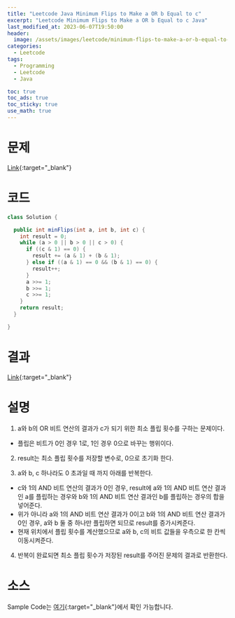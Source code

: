```yaml
---
title: "Leetcode Java Minimum Flips to Make a OR b Equal to c"
excerpt: "Leetcode Minimum Flips to Make a OR b Equal to c Java"
last_modified_at: 2023-06-07T19:50:00
header:
  image: /assets/images/leetcode/minimum-flips-to-make-a-or-b-equal-to-c.png
categories:
  - Leetcode
tags:
  - Programming
  - Leetcode
  - Java

toc: true
toc_ads: true
toc_sticky: true
use_math: true
---
```

# 문제
[Link](https://leetcode.com/problems/minimum-flips-to-make-a-or-b-equal-to-c){:target="_blank"}

# 코드
```java
class Solution {

  public int minFlips(int a, int b, int c) {
    int result = 0;
    while (a > 0 || b > 0 || c > 0) {
      if ((c & 1) == 0) {
        result += (a & 1) + (b & 1);
      } else if ((a & 1) == 0 && (b & 1) == 0) {
        result++;
      }
      a >>= 1;
      b >>= 1;
      c >>= 1;
    }
    return result;
  }

}
```

# 결과
[Link](https://leetcode.com/problems/minimum-flips-to-make-a-or-b-equal-to-c/submissions/965838904/){:target="_blank"}

# 설명
1. a와 b의 OR 비트 연산의 결과가 c가 되기 위한 최소 플립 횟수를 구하는 문제이다.
- 플립은 비트가 0인 경우 1로, 1인 경우 0으로 바꾸는 행위이다.

2. result는 최소 플립 횟수를 저장할 변수로, 0으로 초기화 한다.

3. a와 b, c 하나라도 0 초과일 때 까지 아래를 반복한다.
- c와 1의 AND 비트 연산의 결과가 0인 경우, result에 a와 1의 AND 비트 연산 결과인 a를 플립하는 경우와 b와 1의 AND 비트 연산 결과인 b를 플립하는 경우의 합을 넣어준다.
- 위가 아니라 a와 1의 AND 비트 연산 결과가 0이고 b와 1의 AND 비트 연산 결과가 0인 경우, a와 b 둘 중 하나만 플립하면 되므로 result를 증가시켜준다.
- 현재 위치에서 플립 횟수를 계산했으므로 a와 b, c의 비트 값들을 우측으로 한 칸씩 이동시켜준다.

4. 반복이 완료되면 최소 플립 횟수가 저장된 result를 주어진 문제의 결과로 반환한다.

# 소스
Sample Code는 [여기](https://github.com/GracefulSoul/leetcode/blob/master/src/main/java/gracefulsoul/problems/MinimumFlipsToMakeAORBEqualToC.java){:target="_blank"}에서 확인 가능합니다.